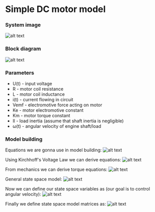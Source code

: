 # Simple DC motor model

### System image

![alt text](https://github.com/btcHehe/PyControl/tree/master/examples/DCengine/img/system.png "system image")

### Block diagram

![alt text](https://github.com/btcHehe/PyControl/tree/master/examples/DCengine/img/systemDiag.png "block diagram image")

### Parameters
* U(t) - input voltage
* R - motor coil resistance
* L - motor coil inductance
* i(t) - current flowing in circuit
* Vemf - electromotive force acting on motor 
* Ke - motor electromotive constant
* Km - motor torque constant
* Il - load inertia (assume that shaft inertia is negligible)
* ω(t) - angular velocity of engine shaft/load

### Model building

Equations we are gonna use in model building:
![alt text](https://github.com/btcHehe/PyControl/tree/master/examples/DCengine/img/1.png "basic equations")

Using Kirchhoff's Voltage Law we can derive equations:
![alt text](https://github.com/btcHehe/PyControl/tree/master/examples/DCengine/img/KVL.png "KVL equations")

From mechanics we can derive torque equations:
![alt text](https://github.com/btcHehe/PyControl/tree/master/examples/DCengine/img/torque.png "torque equations")

General state space model:
![alt text](https://github.com/btcHehe/PyControl/tree/master/examples/DCengine/img/ss.png "state space equations")

Now we can define our state space variables as (our goal is to control angular velocity):
![alt text](https://github.com/btcHehe/PyControl/tree/master/examples/DCengine/img/ssconv.png "state space convertion equations")

Finally we define state space model matrices as:
![alt text](https://github.com/btcHehe/PyControl/tree/master/examples/DCengine/img/mats.png "state space matrix definition")


